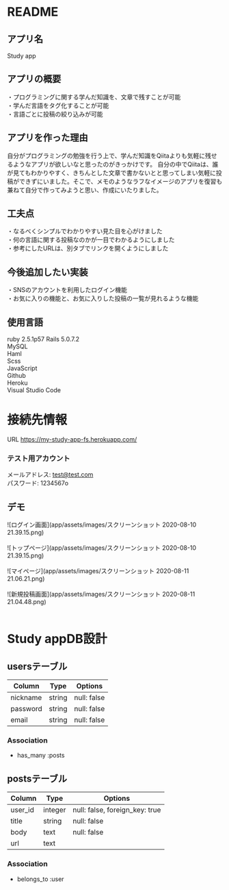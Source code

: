 # README

## アプリ名
Study app

## アプリの概要
・プログラミングに関する学んだ知識を、文章で残すことが可能<br>
・学んだ言語をタグ化することが可能<br>
・言語ごとに投稿の絞り込みが可能<br>

## アプリを作った理由
自分がプログラミングの勉強を行う上で、学んだ知識をQiitaよりも気軽に残せるようなアプリが欲しいなと思ったのがきっかけです。
自分の中でQiitaは、誰が見てもわかりやすく、きちんとした文章で書かないとと思ってしまい気軽に投稿ができずにいました。そこで、メモのようなラフなイメージのアプリを復習も兼ねて自分で作ってみようと思い、作成にいたりました。
<br>

## 工夫点
・なるべくシンプルでわかりやすい見た目を心がけました<br>
・何の言語に関する投稿なのかが一目でわかるようにしました<br>
・参考にしたURLは、別タブでリンクを開くようにしました

## 今後追加したい実装
・SNSのアカウントを利用したログイン機能<br>
・お気に入りの機能と、お気に入りした投稿の一覧が見れるような機能<br>


## 使用言語
ruby 2.5.1p57
Rails 5.0.7.2<br>
MySQL<br>
Haml<br>
Scss<br>
JavaScript<br>
Github<br>
Heroku<br>
Visual Studio Code

# 接続先情報
URL https://my-study-app-fs.herokuapp.com/
### テスト用アカウント
  メールアドレス: test@test.com<br>
  パスワード: 1234567o

## デモ
![ログイン画面](app/assets/images/スクリーンショット 2020-08-10 21.39.15.png)<br>
<br>
![トップページ](app/assets/images/スクリーンショット 2020-08-10 21.39.15.png)
<br>
<br>
![マイページ](app/assets/images/スクリーンショット 2020-08-11 21.06.21.png)
<br>
<br>
![新規投稿画面](app/assets/images/スクリーンショット 2020-08-11 21.04.48.png)
<br>
<br>



# Study appDB設計
## usersテーブル
|Column|Type|Options|
|------|----|-------|
|nickname|string|null: false|
|password|string|null: false|
|email|string|null: false|
### Association
- has_many :posts

## postsテーブル
|Column|Type|Options|
|------|----|-------|
|user_id|integer|null: false, foreign_key: true|
|title|string|null: false|
|body|text|null: false|
|url|text|

### Association
- belongs_to :user
